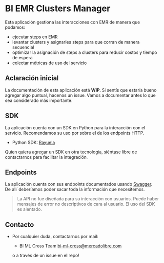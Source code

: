 # BI EMR Clusters Manager

Esta aplicación gestiona las interacciones con EMR de manera que podamos:
* ejecutar steps en EMR
* levantar clusters y asignarles steps para que corran de manera secuencial
* optimizar la asignación de steps a clusters para reducir costos y tiempo de espera
* colectar métricas de uso del servicio

## Aclaración inicial

La documentación de esta aplicación está **WIP**. Si sentís que estaría bueno agregar algo puntual, hacenos un issue. Vamos a documentar antes lo que sea considerado más importante.


## SDK

La aplicación cuenta con un SDK en Python para la interacción con el servicio. Recomendamos su uso por sobre el de los endpoints HTTP. 

* Python SDK: [Rayuela](https://github.com/mercadolibre/fury_python-bi-cluster-manager)

Quien quiera agregar un SDK en otra tecnología, siéntase libre de contactarnos para facilitar la integración. 

## Endpoints

La aplicación cuenta con sus endpoints documentados usando [Swagger](https://swagger.io/docs/). De allí deberíamos poder sacar toda la información que necesitemos.

> La API no fue diseñada para su interacción con usuarios. Puede haber mensajes de error no descriptivos de cara al usuario. El uso del SDK es alentado.

## Contacto

* Por cualquier duda, contactarnos por mail:
  * BI ML Cross Team <bi-ml-cross@mercadolibre.com>
  
  o a través de un issue en el repo!
